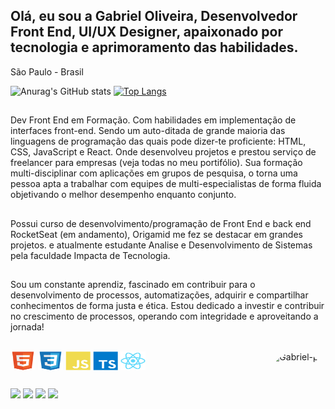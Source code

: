 ## Olá, eu sou a Gabriel Oliveira, Desenvolvedor Front End, UI/UX Designer, apaixonado por tecnologia e aprimoramento das habilidades.
São Paulo - Brasil


![Anurag's GitHub stats](https://github-readme-stats.vercel.app/api?username=gabriel-sil&show_icons=true&theme=radical)
[![Top Langs](https://github-readme-stats.vercel.app/api/top-langs/?username=gabriel-sil&layout=compact)](https://github.com/gabriel-sil/github-readme-stats)

##
Dev Front End em Formação. Com habilidades em implementação de interfaces front-end. Sendo um auto-ditada de grande maioria das linguagens de programação das quais pode dizer-te proficiente: HTML, CSS, JavaScript e React. Onde desenvolveu projetos e prestou serviço de freelancer para empresas (veja todas no meu portifólio). Sua formação multi-disciplinar com aplicações em grupos de pesquisa, o torna uma pessoa apta a trabalhar com equipes de multi-especialistas de forma fluida objetivando o melhor desempenho enquanto conjunto. 
##
Possui curso de desenvolvimento/programação de Front End e back end RocketSeat (em andamento), Origamid me fez se destacar em grandes projetos. e atualmente estudante Analise e Desenvolvimento de Sistemas pela faculdade Impacta de Tecnologia.
##
Sou um constante aprendiz, fascinado em contribuir para o desenvolvimento de processos, automatizações, adquirir e compartilhar conhecimentos de forma justa e ética. Estou dedicado a investir e contribuir no crescimento de processos, operando com integridade e aproveitando a jornada!

<div style="display: inline_block"><br>
   <img align="center" alt="Gabriel-HTML" height="30" width="40" src="https://raw.githubusercontent.com/devicons/devicon/master/icons/html5/html5-original.svg">
  <img align="center" alt="Gabriel-CSS" height="30" width="40" src="https://raw.githubusercontent.com/devicons/devicon/master/icons/css3/css3-original.svg">
  <img align="center" alt="Gabriel-Js" height="30" width="40" src="https://raw.githubusercontent.com/devicons/devicon/master/icons/javascript/javascript-plain.svg">
  <img align="center" alt="Gabriel-Ts" height="30" width="40" src="https://raw.githubusercontent.com/devicons/devicon/master/icons/typescript/typescript-plain.svg">
  <img align="center" alt="Gabriel-React" height="30" width="40" src="https://raw.githubusercontent.com/devicons/devicon/master/icons/react/react-original.svg">
  <img align="right" alt="Gabriel-pic" height="150" style="border-radius:50px;" src="https://media.licdn.com/dms/image/D4D03AQE4JAYpU9os3A/profile-displayphoto-shrink_400_400/0/1675804459247?e=1681344000&v=beta&t=0mtlY5Ut_jvoGcDZqWdGWH1aztF5EmZbbXnk_BmNVuc">
</div>
  
  ##
 
<div> 
  <a href="https://instagram.com/_gabrielsil" target="_blank"><img src="https://img.shields.io/badge/-Instagram-%23E4405F?style=for-the-badge&logo=instagram&logoColor=white" target="_blank"></a>
  <a href = "mailto:gabrielsilva2@outlook.pt"><img src="https://img.shields.io/badge/-Gmail-%23333?style=for-the-badge&logo=gmail&logoColor=white" target="_blank"></a>
  <a href="https://www.linkedin.com/in/gabriel1512" target="_blank"><img src="https://img.shields.io/badge/-LinkedIn-%230077B5?style=for-the-badge&logo=linkedin&logoColor=white" target="_blank"></a> 
  <a href="https://gaoliveira.dev/index.html" target="_blank"><img src="https://img.shields.io/badge/website-000000?style=for-the-badge&logo=About.me&logoColor=white" target="_blank"></a> 
</div>
